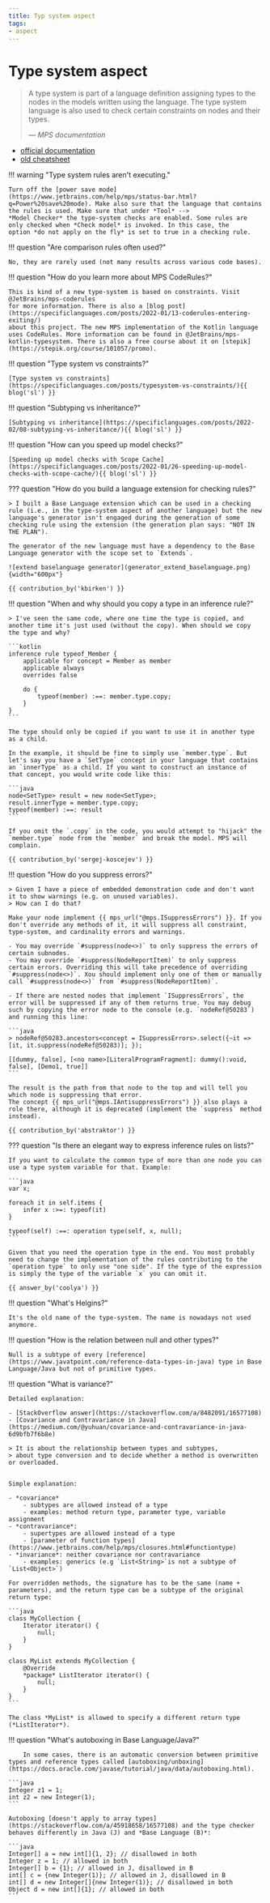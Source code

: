 ```yaml
---
title: Typ system aspect
tags:
- aspect
---
```


# Type system aspect

> A type system is part of a language definition assigning types to the nodes in the models written using the language. The type system language is also used to check certain constraints on nodes and their types.
>
> — <cite>MPS documentation</cite>

- [official documentation](https://www.jetbrains.com/help/mps/typesystem.html)
- [old cheatsheet](http://dsl-course.org/jetbrains-mps-typesystem-aspect/)

!!! warning "Type system rules aren't executing."

    Turn off the [power save mode](https://www.jetbrains.com/help/mps/status-bar.html?q=Power%20save%20mode). Make also sure that the language that contains the rules is used. Make sure that under *Tool* -->
    *Model Checker* the type-system checks are enabled. Some rules are only checked when *Check model* is invoked. In this case, the
    option *do not apply on the fly* is set to true in a checking rule.

!!! question "Are comparison rules often used?"

    No, they are rarely used (not many results across various code bases).

!!! question "How do you learn more about MPS CodeRules?"

    This is kind of a new type-system is based on constraints. Visit @JetBrains/mps-coderules
    for more information. There is also a [blog post](https://specificlanguages.com/posts/2022-01/13-coderules-entering-exiting/)
    about this project. The new MPS implementation of the Kotlin language uses CodeRules. More information can be found in @JetBrains/mps-kotlin-typesystem. There is also a free course about it on [stepik](https://stepik.org/course/101057/promo).

!!! question "Type system vs constraints?"
    
    [Type system vs constraints](https://specificlanguages.com/posts/typesystem-vs-constraints/){{ blog('sl') }}

!!! question "Subtyping vs inheritance?"
    
    [Subtyping vs inheritance](https://specificlanguages.com/posts/2022-02/08-subtyping-vs-inheritance/){{ blog('sl') }}

!!! question "How can you speed up model checks?"
    
    [Speeding up model checks with Scope Cache](https://specificlanguages.com/posts/2022-01/26-speeding-up-model-checks-with-scope-cache/){{ blog('sl') }}

??? question "How do you build a language extension for checking rules?"

    > I built a Base Language extension which can be used in a checking rule (i.e., in the type-system aspect of another language) but the new language's generator isn't engaged during the generation of some checking rule using the extension (the generation plan says: "NOT IN THE PLAN").

    The generator of the new language must have a dependency to the Base Language generator with the scope set to `Extends`.
    
    ![extend baselanguage generator](generator_extend_baselanguage.png){width="600px"}

    {{ contribution_by('kbirken') }}

!!! question "When and why should you copy a type in an inference rule?"

    > I've seen the same code, where one time the type is copied, and another time it's just used (without the copy). When should we copy the type and why?

    ```kotlin
    inference rule typeof_Member {
        applicable for concept = Member as member
        applicable always
        overrides false

        do {
            typeof(member) :==: member.type.copy;
        }
    }
    ```

    The type should only be copied if you want to use it in another type as a child.

    In the example, it should be fine to simply use `member.type`. But let's say you have a `SetType` concept in your language that contains an `innerType` as a child. If you want to construct an instance of that concept, you would write code like this:
    
    ```java
    node<SetType> result = new node<SetType>;
    result.innerType = member.type.copy;
    typeof(member) :==: result
    ```
    
    If you omit the `.copy` in the code, you would attempt to "hijack" the `member.type` node from the `member` and break the model. MPS will complain.

    {{ contribution_by('sergej-koscejev') }}

!!! question "How do you suppress errors?"

    > Given I have a piece of embedded demonstration code and don't want it to show warnings (e.g. on unused variables).
    > How can I do that?

    Make your node implement {{ mps_url("@mps.ISuppressErrors") }}. If you don't override any methods of it, it will suppress all constraint, type-system, and cardinality errors and warnings.

    - You may override `#suppress(node<>)` to only suppress the errors of certain subnodes.
    - You may override `#suppress(NodeReportItem)` to only suppress certain errors. Overriding this will take precedence of overriding `#suppress(node<>)`. Xou should implement only one of them or manually call `#suppress(node<>)` from `#suppress(NodeReportItem)`.
    
    - If there are nested nodes that implement `ISuppressErrors`, the error will be suppressed if any of them returns true. You may debug such by copying the error node to the console (e.g. `nodeRef@50283`) and running this line:
    
    ```java
    > nodeRef@50283.ancestors<concept = ISuppressErrors>.select({~it => [it, it.suppress(nodeRef@50283)]; });
    
    [[dummy, false], [<no name>[LiteralProgramFragment]: dummy():void, false], [Demo1, true]]
    ```
    
    The result is the path from that node to the top and will tell you which node is suppressing that error.
    The concept {{ mps_url("@mps.IAntisuppressErrors") }} also plays a role there, although it is deprecated (implement the `suppress` method instead).

    {{ contribution_by('abstraktor') }}

??? question "Is there an elegant way to express inference rules on lists?"

    If you want to calculate the common type of more than one node you can use a type system variable for that. Example:

    ```java
    var x;
    
    foreach it in self.items {
        infer x :>=: typeof(it)
    }
    
    typeof(self) :==: operation type(self, x, null);
    ```

    Given that you need the operation type in the end. You most probably need to change the implementation of the rules contributing to the `operation type` to only use "one side". If the type of the expression is simply the type of the variable `x` you can omit it.

    {{ answer_by('coolya') }}

!!! question "What's Helgins?"

    It's the old name of the type-system. The name is nowadays not used anymore.

!!! question "How is the relation between null and other types?"

    Null is a subtype of every [reference](https://www.javatpoint.com/reference-data-types-in-java) type in Base Language/Java but not of primitive types.

!!! question "What is variance?"

    Detailed explanation:

    - [StackOverflow answer](https://stackoverflow.com/a/8482091/16577108)
    - [Covariance and Contravariance in Java](https://medium.com/@yuhuan/covariance-and-contravariance-in-java-6d9bfb7f6b8e)

    > It is about the relationship between types and subtypes, 
    > about type conversion and to decide whether a method is overwritten or overloaded.


    Simple explanation:

    - *covariance*
        - subtypes are allowed instead of a type
        - examples: method return type, parameter type, variable assignment
    - *contravariance*:
        - supertypes are allowed instead of a type
        - [parameter of function types](https://www.jetbrains.com/help/mps/closures.html#functiontype)
    - *invariance*: neither covariance nor contravariance
        - examples: generics (e.g `List<String>`is not a subtype of `List<Object>`)

    For overridden methods, the signature has to be the same (name + parameters), and the return type can be a subtype of the original return type:

    ```java
    class MyCollection {
        Iterator iterator() {
            null;
        }
    }

    class MyList extends MyCollection {
        @Override
        *package* ListIterator iterator() {
            null;
        }
    }
    ```
    
    The class *MyList* is allowed to specify a different return type (*ListIterator*).

!!! question "What's autoboxing in Base Language/Java?"

        In some cases, there is an automatic conversion between primitive types and reference types called [autoboxing/unboxing](https://docs.oracle.com/javase/tutorial/java/data/autoboxing.html).

    ```java
    Integer z1 = 1;
    int z2 = new Integer(1);
    ```

    Autoboxing [doesn't apply to array types](https://stackoverflow.com/a/45918658/16577108) and the type checker behaves differently in Java (J) and *Base Language (B)*:

    ```java
    Integer[] a = new int[]{1, 2}; // disallowed in both
    Integer z = 1; // allowed in both
    Integer[] b = {1}; // allowed in J, disallowed in B
    int[] c = {new Integer(1)}; // allowed in J, disallowed in B
    int[] d = new Integer[]{new Integer(1)}; // disallowed in both
    Object d = new int[]{1}; // allowed in both
    ```